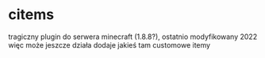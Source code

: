 # citems
tragiczny plugin do serwera minecraft (1.8.8?), ostatnio modyfikowany 2022 więc może jeszcze działa 
dodaje jakieś tam customowe itemy
